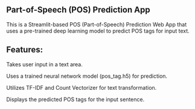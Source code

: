 ## Part-of-Speech (POS) Prediction App

This is a Streamlit-based POS (Part-of-Speech) Prediction Web App that uses a pre-trained deep learning model to predict POS tags for input text.

 ## Features:
Takes user input in a text area.

Uses a trained neural network model (pos_tag.h5) for prediction.

Utilizes TF-IDF and Count Vectorizer for text transformation.

Displays the predicted POS tags for the input sentence.
